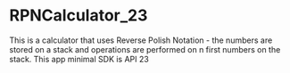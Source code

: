 # RPNCalculator_23
This is a calculator that uses Reverse Polish Notation - the numbers are stored on a stack and operations are performed on n first numbers on the stack.
This app minimal SDK is API 23

